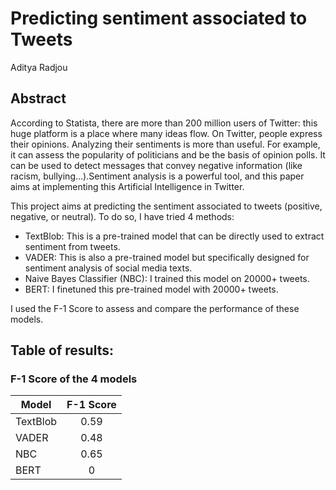 # Predicting sentiment associated to Tweets
Aditya Radjou

## Abstract
According to Statista, there are more than 200 million users of Twitter: this huge platform is a place where many ideas flow. On Twitter, people express their opinions. Analyzing their sentiments is more than useful. For example, it can assess the popularity of politicians and be the basis of opinion polls. It can be used to detect messages that convey negative information (like racism, bullying…).Sentiment analysis is a powerful tool, and this paper aims at implementing
this Artificial Intelligence in Twitter.

This project aims at predicting the sentiment associated to tweets (positive, negative, or neutral). To do so, I have tried 4 methods:
- TextBlob: This is a pre-trained model that can be directly used to extract sentiment from tweets.
- VADER: This is also a pre-trained model but specifically designed for sentiment analysis of social media texts.
- Naive Bayes Classifier (NBC): I trained this model on 20000+ tweets.
- BERT: I finetuned this pre-trained model with 20000+ tweets.

I used the F-1 Score to assess and compare the performance of these models.

## Table of results:

### F-1 Score of the 4 models

| Model        | F-1 Score |
|--------------|:---------:|
| TextBlob     | 0.59      |
| VADER        | 0.48      |
| NBC          | 0.65     |
| BERT         | 0     |





